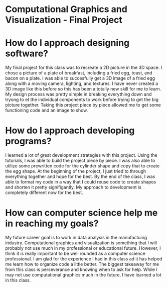 # Computational Graphics and Visualization - Final Project

# How do I approach designing software?

My final project for this class was to recreate a 2D picture in the 3D space. I chose a picture of a plate of breakfast, including a fried egg, toast, and bacon on a plate. I was able to succesfully get a 3D image of a fried egg along with a moving camera, lighting, and textures. I have never created a 3D image like this before so this has been a totally new skill for me to learn. My design process was pretty simple in breaking everything down and tryong to et the individual components to work before trying to get the big picture together. Taking this project piece by piece allowed me to get some functioning code and an image to show.

# How do I approach developing programs?

I learned a lot of great development strategies with this project. Using the tutorials, I was able to build the project piece by piece. I was also able to utilize some prewritten code for the cylinder shape and copy that to create the egg shape. At the beginning of the project, I just tried to through everything together and hope for the best. By the end of the class, I was able to format my code in a way that I could reuse code to create shapes and shorten it pretty signifigantly. My approach to development is completely different now for the best.

# How can computer science help me in reaching my goals?

My future career goal is to work in data analysis in the manufactuing industry. Computational graphics and visualization is something that I will probably not use much in my professional or educational future. However, I think it is really important to be well rounded as a computer science professional. I am glad for the experience I had in this class ad it has helped me learn how to organize code a little better. The biggest takeaway for me from this class is perseverance and knowing when to ask for help. While I may not use computational graphics much in the future, I have learned a lot in this class.

